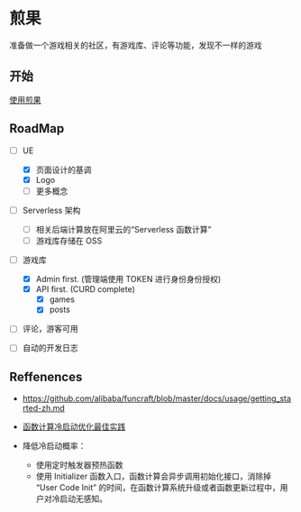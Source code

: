 # 煎果

准备做一个游戏相关的社区，有游戏库、评论等功能，发现不一样的游戏

## 开始

[使用煎果](https://fried-fruit.briefguo.com)

## RoadMap

- [ ] UE
  - [x] 页面设计的基调
  - [x] Logo
  - [ ] 更多概念
- [ ] Serverless 架构
  - [ ] 相关后端计算放在阿里云的“Serverless 函数计算”
  - [ ] 游戏库存储在 OSS
- [ ] 游戏库
  - [x] Admin first. (管理端使用 TOKEN 进行身份身份授权)
  - [x] API first. (CURD complete)
    - [x] games
    - [x] posts
- [ ] 评论，游客可用

- [ ] 自动的开发日志

## Reffenences

- https://github.com/alibaba/funcraft/blob/master/docs/usage/getting_started-zh.md

- [函数计算冷启动优化最佳实践](https://help.aliyun.com/document_detail/140338.html?spm=a2c4g.11186623.6.647.2a4daf5bW03oUd)

- 降低冷启动概率：
  - 使用定时触发器预热函数
  - 使用 Initializer 函数入口，函数计算会异步调用初始化接口，消除掉 “User Code Init” 的时间，在函数计算系统升级或者函数更新过程中，用户对冷启动无感知。
